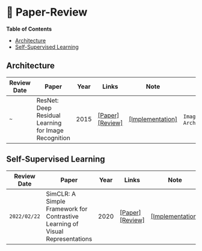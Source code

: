 # :pencil: Paper-Review 

**Table of Contents**
- [Architecture](#architecture)
- [Self-Supervised Learning](#self-supervised-learning)

## **Architecture**

|Review Date|Paper|Year|Links|Note|Tag|
|------|---|---|---|---|---|
|`~`|ResNet: Deep Residual Learning for Image Recognition|2015|[[Paper]](https://arxiv.org/abs/1512.03385)<br/>[[Review]]()|[[Implementation]]()|`ImageNet`, `Architecture`|



## **Self-Supervised Learning**

|Review Date|Paper|Year|Links|Note|Tag|
|------|---|---|---|---|---|
|`2022/02/22`|SimCLR: A Simple Framework for Contrastive Learning of Visual Representations|2020|[[Paper]](https://arxiv.org/abs/2002.05709)<br/>[[Review]](https://github.com/leeyngdo/Paper-Review/blob/main/Self-Supervised%20Learning/SimCLR:%20A%20Simple%20Framework%20for%20Contrastive%20Learning%20of%20Visual%20Representations/Eng.md)|[[Implementation]]()|`self-supervised-learning`, `simclr`, `computer-vision`|
